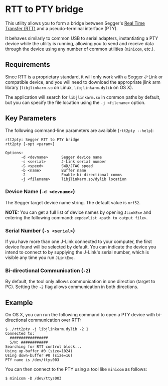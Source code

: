 # RTT to PTY bridge

This utility allows you to form a bridge between Segger's
[Real Time Transfer (RTT)](https://www.segger.com/products/debug-probes/j-link/technology/about-real-time-transfer/)
and a pseudo-terminal interface (PTY).

It behaves similarly to common USB to serial adapters, instantiating a PTY
device while the utility is running, allowing you to send and receive data
through the device using any number of common utilities (`minicom`, etc.).

## Requirements

Since RTT is a proprietary standard, it will only work with a Segger J-Link or
compatible device, and you will need to download the appropriate jlink arm
library (`libjlinkarm.so` on Linux, `libjlinkarm.dylib` on OS X).

The application will search for `libjlinkarm.so` in common paths by default,
but you can specify the file location using the `-j <filename>` option.

## Key Parameters

The following command-line parameters are available (`rtt2pty --help`):

```
rtt2pty: Segger RTT to PTY bridge
rtt2pty [-opt <param>]

Options:
       -d <devname>      Segger device name
       -s <serial>       J-Link serial number
       -S <speed>        SWD/JTAG speed
       -b <name>         Buffer name
       -2                Enable bi-directional comms
       -j <filename>     libjlinkarm.so/dylib location
```

### Device Name (`-d <devname>`)

The Segger target device name string. The default value is `nrf52`.

**NOTE:** You can get a full list of device names by opening `JLinkExe` and
entering the following command: `expdevlist <path to output file>`.

### Serial Number (`-s <serial>`)

If you have more than one J-Link connected to your computer, the first device
found will be selected by default. You can indicate the device you intend to
connect to by supplying the J-Link's serial number, which is visible any time
you run `JLinkExe`.

### Bi-directional Communication (`-2`)

By default, the tool only allows communication in one direction (target to PC).
Setting the `-2` flag allows communication in both directions.

## Example

On OS X, you can run the following command to open a PTY device with
bi-directional communication over RTT:

```
$ ./rtt2pty -j libjlinkarm.dylib -2 1
Connected to:
  #################
  S/N: ############
Searching for RTT control block...
Using up-buffer #0 (size=1024)
Using down-buffer #0 (size=16)
PTY name is /dev/ttys003
```

You can then connect to the PTY using a tool like `minicom` as follows:

```
$ minicom -D /dev/ttys003
```
